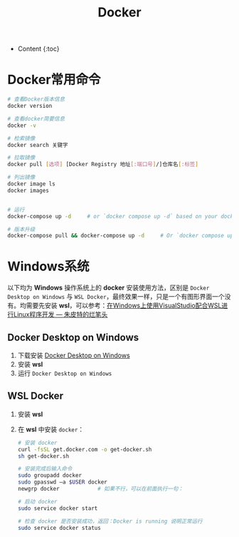 ﻿---
layout:		post
category:	"soft"
title:		"Docker"

tags:		[]
---
- Content
{:toc}
# Docker常用命令

```bash
# 查看Docker版本信息
docker version

# 查看docker简要信息
docker -v

# 检索镜像
docker search 关键字

# 拉取镜像
docker pull [选项] [Docker Registry 地址[:端口号]/]仓库名[:标签]

# 列出镜像
docker image ls
docker images


# 运行
docker-compose up -d     # or `docker compose up -d` based on your docker-compose version

# 版本升级
docker-compose pull && docker-compose up -d     # Or `docker compose up -d`

```



# Windows系统

以下均为 **Windows** 操作系统上的 **docker** 安装使用方法，区别是 `Docker Desktop on Windows` 与 `WSL Docker`，最终效果一样，只是一个有图形界面一个没有。均需要先安装 **wsl**，可以参考：[在Windows上使用VisualStudio配合WSL进行Linux程序开发 — 朱皮特的烂笔头](https://zhupite.com/program/develop-linux-app-using-visualstudio-wsl-on-windows.html)



## Docker Desktop on Windows

1. 下载安装   [Docker Desktop on Windows](https://docs.docker.com/desktop/install/windows-install/) 
2. 安装 **wsl**
3. 运行  `Docker Desktop on Windows` 



## WSL Docker 

1. 安装 **wsl** 

2. 在 **wsl** 中安装 `docker`：

   ```bash
   # 安装 docker
   curl -fsSL get.docker.com -o get-docker.sh
   sh get-docker.sh
   
   # 安装完成后输入命令
   sudo groupadd docker
   sudo gpasswd –a $USER docker
   newgrp docker			# 如果不行，可以在前面执行一句： 
   
   # 启动 docker
   sudo service docker start
   
   # 检查 docker 是否安装成功，返回：Docker is running 说明正常运行
   sudo service docker status
   ```

